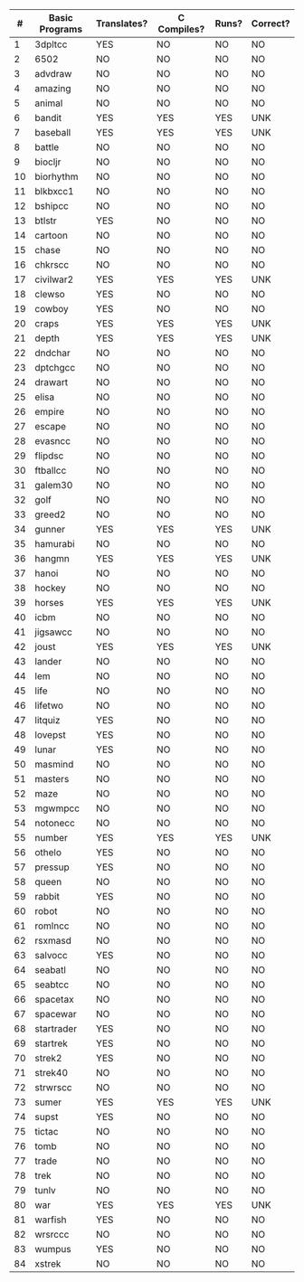 |  #  |   Basic Programs     | Translates? | C Compiles? | Runs? | Correct? |
|-----|----------------------|-------------|-------------|-------|----------|
|   1 | 3dpltcc              |     YES     |      NO     |   NO  |     NO   |
|   2 | 6502                 |      NO     |      NO     |   NO  |     NO   |
|   3 | advdraw              |      NO     |      NO     |   NO  |     NO   |
|   4 | amazing              |      NO     |      NO     |   NO  |     NO   |
|   5 | animal               |      NO     |      NO     |   NO  |     NO   |
|   6 | bandit               |     YES     |     YES     |  YES  |    UNK   |
|   7 | baseball             |     YES     |     YES     |  YES  |    UNK   |
|   8 | battle               |      NO     |      NO     |   NO  |     NO   |
|   9 | biocljr              |      NO     |      NO     |   NO  |     NO   |
|  10 | biorhythm            |      NO     |      NO     |   NO  |     NO   |
|  11 | blkbxcc1             |      NO     |      NO     |   NO  |     NO   |
|  12 | bshipcc              |      NO     |      NO     |   NO  |     NO   |
|  13 | btlstr               |     YES     |      NO     |   NO  |     NO   |
|  14 | cartoon              |      NO     |      NO     |   NO  |     NO   |
|  15 | chase                |      NO     |      NO     |   NO  |     NO   |
|  16 | chkrscc              |      NO     |      NO     |   NO  |     NO   |
|  17 | civilwar2            |     YES     |     YES     |  YES  |    UNK   |
|  18 | clewso               |     YES     |      NO     |   NO  |     NO   |
|  19 | cowboy               |     YES     |      NO     |   NO  |     NO   |
|  20 | craps                |     YES     |     YES     |  YES  |    UNK   |
|  21 | depth                |     YES     |     YES     |  YES  |    UNK   |
|  22 | dndchar              |      NO     |      NO     |   NO  |     NO   |
|  23 | dptchgcc             |      NO     |      NO     |   NO  |     NO   |
|  24 | drawart              |      NO     |      NO     |   NO  |     NO   |
|  25 | elisa                |      NO     |      NO     |   NO  |     NO   |
|  26 | empire               |      NO     |      NO     |   NO  |     NO   |
|  27 | escape               |      NO     |      NO     |   NO  |     NO   |
|  28 | evasncc              |      NO     |      NO     |   NO  |     NO   |
|  29 | flipdsc              |      NO     |      NO     |   NO  |     NO   |
|  30 | ftballcc             |      NO     |      NO     |   NO  |     NO   |
|  31 | galem30              |      NO     |      NO     |   NO  |     NO   |
|  32 | golf                 |      NO     |      NO     |   NO  |     NO   |
|  33 | greed2               |      NO     |      NO     |   NO  |     NO   |
|  34 | gunner               |     YES     |     YES     |  YES  |    UNK   |
|  35 | hamurabi             |      NO     |      NO     |   NO  |     NO   |
|  36 | hangmn               |     YES     |     YES     |  YES  |    UNK   |
|  37 | hanoi                |      NO     |      NO     |   NO  |     NO   |
|  38 | hockey               |      NO     |      NO     |   NO  |     NO   |
|  39 | horses               |     YES     |     YES     |  YES  |    UNK   |
|  40 | icbm                 |      NO     |      NO     |   NO  |     NO   |
|  41 | jigsawcc             |      NO     |      NO     |   NO  |     NO   |
|  42 | joust                |     YES     |     YES     |  YES  |    UNK   |
|  43 | lander               |      NO     |      NO     |   NO  |     NO   |
|  44 | lem                  |      NO     |      NO     |   NO  |     NO   |
|  45 | life                 |      NO     |      NO     |   NO  |     NO   |
|  46 | lifetwo              |      NO     |      NO     |   NO  |     NO   |
|  47 | litquiz              |     YES     |      NO     |   NO  |     NO   |
|  48 | lovepst              |     YES     |      NO     |   NO  |     NO   |
|  49 | lunar                |     YES     |      NO     |   NO  |     NO   |
|  50 | masmind              |      NO     |      NO     |   NO  |     NO   |
|  51 | masters              |      NO     |      NO     |   NO  |     NO   |
|  52 | maze                 |      NO     |      NO     |   NO  |     NO   |
|  53 | mgwmpcc              |      NO     |      NO     |   NO  |     NO   |
|  54 | notonecc             |      NO     |      NO     |   NO  |     NO   |
|  55 | number               |     YES     |     YES     |  YES  |    UNK   |
|  56 | othelo               |     YES     |      NO     |   NO  |     NO   |
|  57 | pressup              |     YES     |      NO     |   NO  |     NO   |
|  58 | queen                |      NO     |      NO     |   NO  |     NO   |
|  59 | rabbit               |     YES     |      NO     |   NO  |     NO   |
|  60 | robot                |      NO     |      NO     |   NO  |     NO   |
|  61 | romlncc              |      NO     |      NO     |   NO  |     NO   |
|  62 | rsxmasd              |      NO     |      NO     |   NO  |     NO   |
|  63 | salvocc              |     YES     |      NO     |   NO  |     NO   |
|  64 | seabatl              |      NO     |      NO     |   NO  |     NO   |
|  65 | seabtcc              |      NO     |      NO     |   NO  |     NO   |
|  66 | spacetax             |      NO     |      NO     |   NO  |     NO   |
|  67 | spacewar             |      NO     |      NO     |   NO  |     NO   |
|  68 | startrader           |     YES     |      NO     |   NO  |     NO   |
|  69 | startrek             |     YES     |      NO     |   NO  |     NO   |
|  70 | strek2               |     YES     |      NO     |   NO  |     NO   |
|  71 | strek40              |      NO     |      NO     |   NO  |     NO   |
|  72 | strwrscc             |      NO     |      NO     |   NO  |     NO   |
|  73 | sumer                |     YES     |     YES     |  YES  |    UNK   |
|  74 | supst                |     YES     |      NO     |   NO  |     NO   |
|  75 | tictac               |      NO     |      NO     |   NO  |     NO   |
|  76 | tomb                 |      NO     |      NO     |   NO  |     NO   |
|  77 | trade                |      NO     |      NO     |   NO  |     NO   |
|  78 | trek                 |      NO     |      NO     |   NO  |     NO   |
|  79 | tunlv                |      NO     |      NO     |   NO  |     NO   |
|  80 | war                  |     YES     |     YES     |  YES  |    UNK   |
|  81 | warfish              |     YES     |      NO     |   NO  |     NO   |
|  82 | wrsrccc              |      NO     |      NO     |   NO  |     NO   |
|  83 | wumpus               |     YES     |      NO     |   NO  |     NO   |
|  84 | xstrek               |      NO     |      NO     |   NO  |     NO   |
